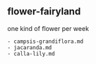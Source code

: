 ## flower-fairyland

one kind of flower per week

```
- campsis-grandiflora.md
- jacaranda.md
- calla-lily.md
```
